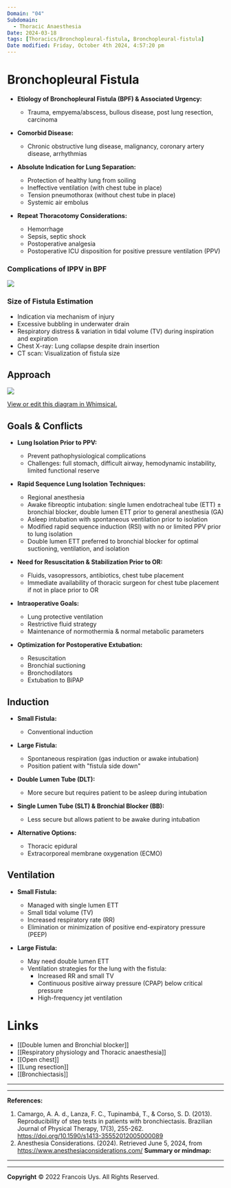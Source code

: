 ```yaml
---
Domain: "04"
Subdomain:
  - Thoracic Anaesthesia
Date: 2024-03-18
tags: [Thoracics/Bronchopleural-fistula, Bronchopleural-fistula]
Date modified: Friday, October 4th 2024, 4:57:20 pm
---
```


# Bronchopleural Fistula

- **Etiology of Bronchopleural Fistula (BPF) & Associated Urgency:**
	
	- Trauma, empyema/abscess, bullous disease, post lung resection, carcinoma
- **Comorbid Disease:**
	
	- Chronic obstructive lung disease, malignancy, coronary artery disease, arrhythmias
- **Absolute Indication for Lung Separation:**
	- Protection of healthy lung from soiling
	- Ineffective ventilation (with chest tube in place)
	- Tension pneumothorax (without chest tube in place)
	- Systemic air embolus
- **Repeat Thoracotomy Considerations:**
	
	- Hemorrhage
	- Sepsis, septic shock
	- Postoperative analgesia
	- Postoperative ICU disposition for positive pressure ventilation (PPV)
### Complications of IPPV in BPF

![](Pasted%20image%2020240615121607.png)

### Size of Fistula Estimation

- Indication via mechanism of injury 
- Excessive bubbling in underwater drain
- Respiratory distress & variation in tidal volume (TV) during inspiration and expiration
- Chest X-ray: Lung collapse despite drain insertion 
- CT scan: Visualization of fistula size
## Approach

![](Pasted%20image%2020240701171436.png)

[View or edit this diagram in Whimsical.](https://whimsical.com/approach-to-bpf-SeiverS7t8TD6qwKEA8oxQ?ref=chatgpt)

## Goals & Conflicts

- **Lung Isolation Prior to PPV:**
	
	- Prevent pathophysiological complications
	- Challenges: full stomach, difficult airway, hemodynamic instability, limited functional reserve
- **Rapid Sequence Lung Isolation Techniques:**
	
	- Regional anesthesia
	- Awake fibreoptic intubation: single lumen endotracheal tube (ETT) ± bronchial blocker, double lumen ETT prior to general anesthesia (GA)
	- Asleep intubation with spontaneous ventilation prior to isolation
	- Modified rapid sequence induction (RSI) with no or limited PPV prior to lung isolation
	- Double lumen ETT preferred to bronchial blocker for optimal suctioning, ventilation, and isolation
- **Need for Resuscitation & Stabilization Prior to OR:**
	
	- Fluids, vasopressors, antibiotics, chest tube placement
	- Immediate availability of thoracic surgeon for chest tube placement if not in place prior to OR
- **Intraoperative Goals:**
	
	- Lung protective ventilation
	- Restrictive fluid strategy
	- Maintenance of normothermia & normal metabolic parameters
- **Optimization for Postoperative Extubation:**
	
	- Resuscitation
	- Bronchial suctioning
	- Bronchodilators
	- Extubation to BiPAP

## Induction

- **Small Fistula:**
	
	- Conventional induction
- **Large Fistula:**
	
	- Spontaneous respiration (gas induction or awake intubation)
	- Position patient with "fistula side down"
- **Double Lumen Tube (DLT):**
	
	- More secure but requires patient to be asleep during intubation
- **Single Lumen Tube (SLT) & Bronchial Blocker (BB):**
	
	- Less secure but allows patient to be awake during intubation
- **Alternative Options:**
	
	- Thoracic epidural
	- Extracorporeal membrane oxygenation (ECMO)

## Ventilation

- **Small Fistula:**
	
	- Managed with single lumen ETT
	- Small tidal volume (TV)
	- Increased respiratory rate (RR)
	- Elimination or minimization of positive end-expiratory pressure (PEEP)
- **Large Fistula:**
	
	- May need double lumen ETT
	- Ventilation strategies for the lung with the fistula:
		- Increased RR and small TV
		- Continuous positive airway pressure (CPAP) below critical pressure
		- High-frequency jet ventilation

# Links
- [[Double lumen and Bronchial blocker]]
- [[Respiratory physiology and Thoracic anaesthesia]]
- [[Open chest]]
- [[Lung resection]]
- [[Bronchiectasis]]

---

---
**References:**

1. Camargo, A. A. d., Lanza, F. C., Tupinambá, T., & Corso, S. D. (2013). Reproducibility of step tests in patients with bronchiectasis. Brazilian Journal of Physical Therapy, 17(3), 255-262. https://doi.org/10.1590/s1413-35552012005000089
2. Anesthesia Considerations. (2024). Retrieved June 5, 2024, from https://www.anesthesiaconsiderations.com/
**Summary or mindmap:**

---------------------------------------------------------------------------------------------


---

**Copyright**
© 2022 Francois Uys. All Rights Reserved.
